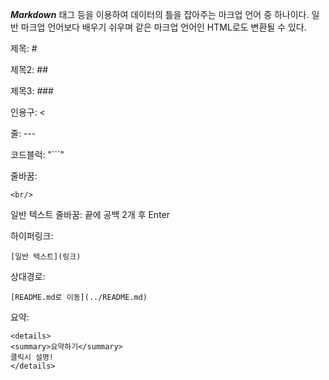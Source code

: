 ***Markdown***
태그 등을 이용하여 데이터의 틀을 잡아주는 마크업 언어 중 하나이다.
일반 마크업 언어보다 배우기 쉬우며 같은 마크업 언어인 HTML로도 변환될 수 있다.

제목: #  

제목2: ##  

제목3: ###  

인용구: <  

줄: ---  

코드블럭: "```"  

줄바꿈: 
```
<br/>
```

일반 텍스트 줄바꿈: 끝에 공백 2개 후 Enter 

하이퍼링크: 
``` 
[일반 텍스트](링크) 
```

상대경로: 
``` 
[README.md로 이동](../README.md) 
```

요약:
```
<details>
<summary>요약하기</summary>
클릭시 설명!
</details>
```
